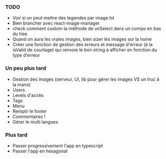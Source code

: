 ### TODO

- Voir si on peut mettre des legendes par image lol
- Bien brancher avec react-image-manager
- check comment custom la méthode de onSelect dans un compo en bas du tree
- Quand on aura les vraies images, bien sizer les images sur la home
- Créer une fonction de gestion des erreurs et message d'erreur (à la isValid de courtage) qui renvoie le bon string à afficher en fonction du type d'erreur

### Un peu plus tard

- Gestion des images (serveur, UI, lib pour gérer les images VS un truc à la mano)
- Users
- Levels d'accès
- Tags
- Menu
- Remplir le footer
- Commentaires !
- Gérer le multi langues

### Plus tard

- Passer progressivement l'app en typescript
- Passer l'app en hexagonal
